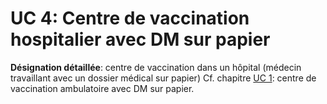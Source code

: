 # UC 4: Centre de vaccination hospitalier avec DM sur papier

**Désignation détaillée**: centre de vaccination dans un hôpital (médecin travaillant avec un dossier médical sur papier)
Cf. chapitre [UC 1](usecase_1_cda_fr.html): centre de vaccination ambulatoire avec DM sur papier.